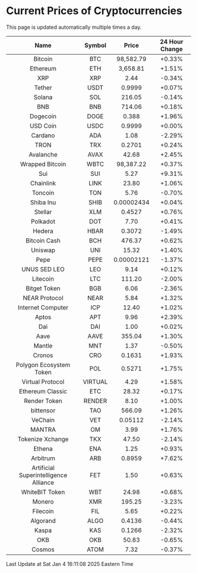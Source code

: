 # Current Prices of Cryptocurrencies
This page is updated automatically multiple times a day.

| Name | Symbol | Price | 24 Hour Change |
| :---: |:---:| :---: | :---: |
| Bitcoin | BTC | 98,582.79 | +0.33% |
| Ethereum | ETH | 3,658.81 | +1.51% |
| XRP | XRP | 2.44 | -0.34% |
| Tether | USDT | 0.9999 | +0.07% |
| Solana | SOL | 216.05 | -0.14% |
| BNB | BNB | 714.06 | +0.18% |
| Dogecoin | DOGE | 0.388 | +1.96% |
| USD Coin | USDC | 0.9999 | +0.00% |
| Cardano | ADA | 1.08 | -2.29% |
| TRON | TRX | 0.2701 | +0.24% |
| Avalanche | AVAX | 42.68 | +2.45% |
| Wrapped Bitcoin | WBTC | 98,387.22 | +0.37% |
| Sui | SUI | 5.27 | +9.31% |
| Chainlink | LINK | 23.80 | +1.06% |
| Toncoin | TON | 5.76 | -0.70% |
| Shiba Inu | SHIB | 0.00002434 | +0.04% |
| Stellar | XLM | 0.4527 | +0.76% |
| Polkadot | DOT | 7.70 | +0.41% |
| Hedera | HBAR | 0.3072 | -1.49% |
| Bitcoin Cash | BCH | 476.37 | +0.62% |
| Uniswap | UNI | 15.32 | +1.40% |
| Pepe | PEPE | 0.00002121 | -1.37% |
| UNUS SED LEO | LEO | 9.14 | +0.12% |
| Litecoin | LTC | 111.20 | -2.00% |
| Bitget Token | BGB | 6.06 | -2.36% |
| NEAR Protocol | NEAR | 5.84 | +1.32% |
| Internet Computer | ICP | 12.40 | +1.02% |
| Aptos | APT | 9.96 | +2.39% |
| Dai | DAI | 1.00 | +0.02% |
| Aave | AAVE | 355.04 | +1.30% |
| Mantle | MNT | 1.37 | -0.50% |
| Cronos | CRO | 0.1631 | +1.93% |
| Polygon Ecosystem Token | POL | 0.5271 | +1.75% |
| Virtual Protocol | VIRTUAL | 4.29 | +1.58% |
| Ethereum Classic | ETC | 28.32 | +0.17% |
| Render Token | RENDER | 8.10 | +1.00% |
| bittensor | TAO | 566.09 | +1.26% |
| VeChain | VET | 0.05112 | -2.14% |
| MANTRA | OM | 3.99 | +1.76% |
| Tokenize Xchange | TKX | 47.50 | -2.14% |
| Ethena | ENA | 1.25 | +0.93% |
| Arbitrum | ARB | 0.8959 | +7.62% |
| Artificial Superintelligence Alliance | FET | 1.50 | +0.63% |
| WhiteBIT Token | WBT | 24.98 | +0.68% |
| Monero | XMR | 195.25 | -3.23% |
| Filecoin | FIL | 5.65 | +0.22% |
| Algorand | ALGO | 0.4136 | -0.44% |
| Kaspa | KAS | 0.1266 | -2.32% |
| OKB | OKB | 50.83 | -0.65% |
| Cosmos | ATOM | 7.32 | -0.37% |

Last Update at Sat Jan  4 16:11:08 2025 Eastern Time
